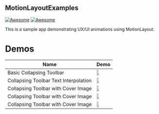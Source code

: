 ## MotionLayoutExamples
[![Awesome](https://img.shields.io/badge/status-under%20development-green.svg)](https://github.com/mtcn/MotionLayoutExamples)
[![Awesome](https://img.shields.io/badge/API-18%2B-green.svg)](https://github.com/mtcn/MotionLayoutExamples)

This is a sample app demonstrating UX/UI animations using MotionLayout.

Demos
======================
Name  | Demo
--- | ---
Basic Collapsing Toolbar| <img src="https://user-images.githubusercontent.com/66948288/88405180-8b7b5580-cdd7-11ea-846f-3dbcf0fd4c95.gif" width="40%"> |
Collapsing Toolbar Text Interpolation | <img src="https://user-images.githubusercontent.com/66948288/88406708-ba92c680-cdd9-11ea-89b5-1142ff4335b2.gif" width="40%"> |
Collapsing Toolbar with Cover Image | <img src="https://user-images.githubusercontent.com/66948288/88436639-57228c00-ce0d-11ea-8f4f-f310ca5f35e2.gif" width="40%"> |
Collapsing Toolbar with Cover Image | <img src="https://user-images.githubusercontent.com/66948288/88406809-db5b1c00-cdd9-11ea-891d-1a04a30e5408.gif" width="40%"> |
Collapsing Toolbar with Cover Image | <img src="https://user-images.githubusercontent.com/66948288/88407237-810e8b00-cdda-11ea-96b5-969eee677f6e.gif" width="40%"> |
